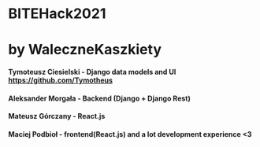 # BITEHack2021
# by WaleczneKaszkiety


#### Tymoteusz Ciesielski  - Django data models and UI https://github.com/Tymotheus
#### Aleksander Morgała - Backend (Django + Django Rest)
#### Mateusz Górczany - React.js
#### Maciej Podbioł - frontend(React.js) and a lot development experience <3
